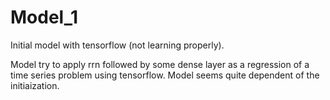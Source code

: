 # Model_1
Initial model with tensorflow (not learning properly).

Model try to apply rrn followed by some dense layer as a regression of a time series problem using tensorflow.
Model seems quite dependent of the initiaization.
